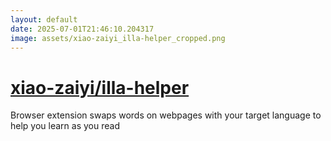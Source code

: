 ```yaml
---
layout: default
date: 2025-07-01T21:46:10.204317
image: assets/xiao-zaiyi_illa-helper_cropped.png
---
```


# [xiao-zaiyi/illa-helper](https://github.com/xiao-zaiyi/illa-helper)

Browser extension swaps words on webpages with your target language to help you learn as you read
